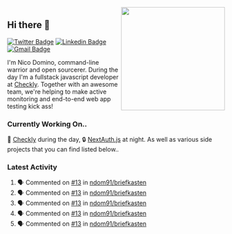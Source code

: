 <img align="right" src="https://user-images.githubusercontent.com/7415984/172472491-91b16eac-fa22-4ecf-92df-d687139fd1f9.gif" width="240" />

## Hi there 👋

[![Twitter Badge](https://img.shields.io/badge/-@ndom91-1ca0f1?style=flat-square&labelColor=1ca0f1&logo=twitter&logoColor=white&link=https://twitter.com/ndom91)](https://twitter.com/ndom91) [![Linkedin Badge](https://img.shields.io/badge/-ndom91-blue?style=flat-square&logo=Linkedin&logoColor=white&link=https://www.linkedin.com/in/ndom91/)](https://www.linkedin.com/in/ndom91/) [![Gmail Badge](https://img.shields.io/badge/-yo@ndo.dev-c14438?style=flat-square&logo=mail.ru&logoColor=white&link=mailto:yo@ndo.dev)](mailto:yo@ndo.dev)

I'm Nico Domino, command-line warrior and open sourcerer. During the day I'm a fullstack javascript developer at [Checkly](https://checklyhq.com). Together with an awesome team, we're helping to make active monitoring and end-to-end web app testing kick ass!

### Currently Working On..

🦝 [Checkly](https://checklyhq.com) during the day, 🔒 [NextAuth.js](https://github.com/nextauthjs/next-auth) at night. As well as various side projects that you can find listed below..

<!--START_SECTION_PROFILE_VIEWS:readme-info-->
<!--END_SECTION_PROFILE_VIEWS:readme-info-->

<!--START_SECTION_DAILY_COMMIT:readme-info-->
<!--END_SECTION_DAILY_COMMIT:readme-info-->

<!--START_SECTION_WEEKLY_COMMIT:readme-info-->
<!--END_SECTION_WEEKLY_COMMIT:readme-info-->

### Latest Activity

<!--START_SECTION:activity-->
1. 🗣 Commented on [#13](https://github.com/ndom91/briefkasten/issues/13) in [ndom91/briefkasten](https://github.com/ndom91/briefkasten)
2. 🗣 Commented on [#13](https://github.com/ndom91/briefkasten/issues/13) in [ndom91/briefkasten](https://github.com/ndom91/briefkasten)
3. 🗣 Commented on [#13](https://github.com/ndom91/briefkasten/issues/13) in [ndom91/briefkasten](https://github.com/ndom91/briefkasten)
4. 🗣 Commented on [#13](https://github.com/ndom91/briefkasten/issues/13) in [ndom91/briefkasten](https://github.com/ndom91/briefkasten)
5. 🗣 Commented on [#13](https://github.com/ndom91/briefkasten/issues/13) in [ndom91/briefkasten](https://github.com/ndom91/briefkasten)
<!--END_SECTION:activity-->
